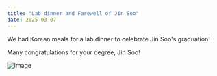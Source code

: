```yaml
---
title: "Lab dinner and Farewell of Jin Soo"
date: 2025-03-07
---
```


We had Korean meals for a lab dinner to celebrate Jin Soo's graduation!

Many congratulations for your degree, Jin Soo!

![Image](//bspl.korea.ac.kr/Board/Lab_News/2025/graduation_lab_dinner_JinSoo_25mar07.jpeg)
